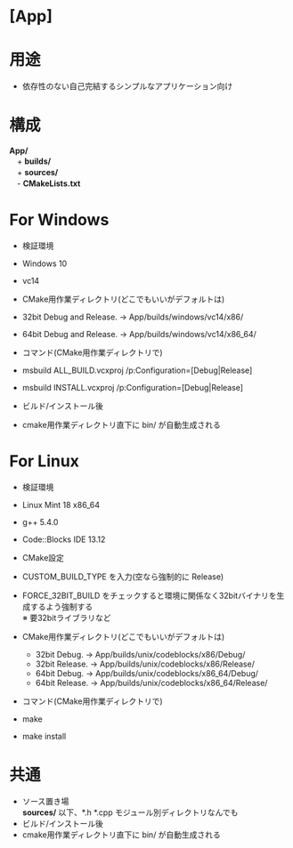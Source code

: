[App]
=====

# 用途

+ 依存性のない自己完結するシンプルなアプリケーション向け  

# 構成

**App/**  
　+ **builds/**  
　+ **sources/**  
　- **CMakeLists.txt**  

# For Windows
+ 検証環境  
 + Windows 10
 + vc14  


+ CMake用作業ディレクトリ(どこでもいいがデフォルトは)
 + 32bit Debug and Release. → App/builds/windows/vc14/x86/  
 + 64bit Debug and Release. → App/builds/windows/vc14/x86_64/  


+ コマンド(CMake用作業ディレクトリで)  
 + msbuild ALL_BUILD.vcxproj /p:Configuration=[Debug|Release]  
 + msbuild INSTALL.vcxproj /p:Configuration=[Debug|Release]  


+ ビルド/インストール後
 + cmake用作業ディレクトリ直下に bin/ が自動生成される

# For Linux
+ 検証環境  
 + Linux Mint 18 x86_64
 + g++ 5.4.0
 + Code::Blocks IDE 13.12


+ CMake設定  
 + CUSTOM_BUILD_TYPE を入力(空なら強制的に Release)  
 + FORCE_32BIT_BUILD をチェックすると環境に関係なく32bitバイナリを生成するよう強制する  
   ※ 要32bitライブラリなど


+ CMake用作業ディレクトリ(どこでもいいがデフォルトは)  
  + 32bit Debug. → App/builds/unix/codeblocks/x86/Debug/  
  + 32bit Release. → App/builds/unix/codeblocks/x86/Release/  
  + 64bit Debug. → App/builds/unix/codeblocks/x86_64/Debug/  
  + 64bit Release. → App/builds/unix/codeblocks/x86_64/Release/  


+ コマンド(CMake用作業ディレクトリで)  
 + make
 + make install

# 共通
+ ソース置き場  
  **sources/** 以下、\*.h \*.cpp モジュール別ディレクトリなんでも  
+ ビルド/インストール後
 + cmake用作業ディレクトリ直下に bin/ が自動生成される
